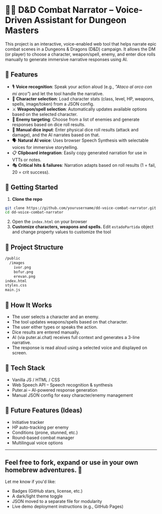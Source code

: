 # 🧙‍♂️ D&D Combat Narrator – Voice-Driven Assistant for Dungeon Masters

This project is an interactive, voice-enabled web tool that helps narrate epic combat scenes in a Dungeons & Dragons (D&D) campaign. It allows the DM (or player) to choose a character, weapon/spell, enemy, and enter dice rolls manually to generate immersive narrative responses using AI.

## 🔮 Features

- 🎙️ **Voice recognition**: Speak your action aloud (e.g., *"Ataco al orco con mi arco"*) and let the tool handle the narrative.
- 🧝 **Character selection**: Load character stats (class, level, HP, weapons, spells, image/token) from a JSON config.
- ⚔️ **Weapon/spell selection**: Automatically updates available options based on the selected character.
- 👹 **Enemy targeting**: Choose from a list of enemies and generate responses based on dice roll results.
- 📝 **Manual dice input**: Enter physical dice roll results (attack and damage), and the AI narrates based on that.
- 🗣️ **Natural AI voice**: Uses browser Speech Synthesis with selectable voices for immersive storytelling.
- 📋 **Clipboard integration**: Easily copy generated narration for use in VTTs or notes.
- 🎭 **Critical hits & failures**: Narration adapts based on roll results (1 = fail, 20 = crit success).

## 🚀 Getting Started

1. **Clone the repo**

```bash
git clone https://github.com/yourusername/dd-voice-combat-narrator.git
cd dd-voice-combat-narrator
```

2. Open the `index.html` on your browser
3. **Customize characters, weapons and spells.** Edit `estadoPartida` object and change property values to customize the tool

## 📁 Project Structure
```bash
/public
  /images
    ivor.png
    bofur.png
    erevan.png
index.html
styles.css
main.js
```
## 🧠 How It Works
- The user selects a character and an enemy.
- The tool updates weapons/spells based on that character.
- The user either types or speaks the action.
- Dice results are entered manually.
- AI (via puter.ai.chat) receives full context and generates a 3-line narrative.
- The response is read aloud using a selected voice and displayed on screen.

## 🧪 Tech Stack
- Vanilla JS / HTML / CSS
- Web Speech API – Speech recognition & synthesis
- Puter.ai – AI-powered response generation
- Manual JSON config for easy character/enemy management

## 🧰 Future Features (Ideas)
- Initiative tracker
- HP auto-tracking per enemy
- Conditions (prone, stunned, etc.)
- Round-based combat manager
- Multilingual voice options

---
Feel free to fork, expand or use in your own homebrew adventures. 🎲
---
Let me know if you'd like:
- Badges (GitHub stars, license, etc.)
- A dark/light theme toggle
- JSON moved to a separate file for modularity
- Live demo deployment instructions (e.g., GitHub Pages)
